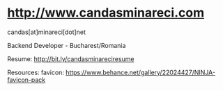 http://www.candasminareci.com
==================

candas[at]minareci[dot]net

Backend Developer - Bucharest/Romania

Resume: http://bit.ly/candasminareciresume

Resources:
    favicon: https://www.behance.net/gallery/22024427/NINJA-favicon-pack
